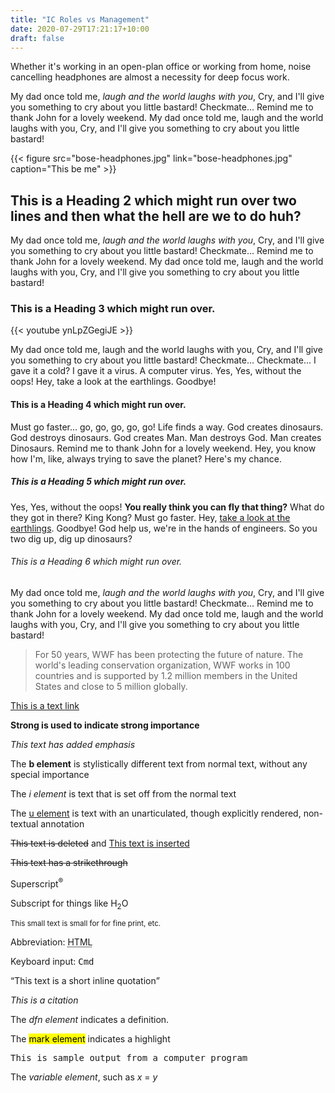 ```yaml
---
title: "IC Roles vs Management"
date: 2020-07-29T17:21:17+10:00
draft: false
---
```


<p class="lead">Whether it's working in an open-plan office or working from home, noise cancelling headphones are almost a necessity for deep focus work.</p>

<p>My dad once told me, <em>laugh and the world laughs with you</em>, Cry, and I'll give you something to cry about you little bastard! Checkmate... Remind me to thank John for a lovely weekend. My dad once told me, laugh and the world laughs with you, Cry, and I'll give you something to cry about you little bastard!</p>

{{< figure src="bose-headphones.jpg" link="bose-headphones.jpg" caption="This be me" >}}

<h2>This is a Heading 2 which might run over two lines and then what the hell are we to do huh?</h2>

<p>My dad once told me, <em>laugh and the world laughs with you</em>, Cry, and I'll give you something to cry about you little bastard! Checkmate... Remind me to thank John for a lovely weekend. My dad once told me, laugh and the world laughs with you, Cry, and I'll give you something to cry about you little bastard!</p>

<h3>This is a Heading 3 which might run over.</h3>

<div class="video">
{{< youtube ynLpZGegiJE >}}
</div>

<p>My dad once told me, laugh and the world laughs with you, Cry, and I'll give you something to cry about you little bastard! Checkmate... Checkmate... I gave it a cold? I gave it a virus. A computer virus. Yes, Yes, without the oops! Hey, take a look at the earthlings. Goodbye!</p>

<h4>This is a Heading 4 which might run over.</h4>

<p>Must go faster... go, go, go, go, go! Life finds a way. God creates dinosaurs. God destroys dinosaurs. God creates Man. Man destroys God. Man creates Dinosaurs. Remind me to thank John for a lovely weekend. Hey, you know how I'm, like, always trying to save the planet? Here's my chance.</p>

<h5>This is a Heading 5 which might run over.</h5>

<p>Yes, Yes, without the oops! <strong>You really think you can fly that thing?</strong> What do they got in there? King Kong? Must go faster. Hey, <a href="#">take a look at the earthlings</a>. Goodbye! God help us, we're in the hands of engineers. So you two dig up, dig up dinosaurs?</p>

<h6>This is a Heading 6 which might run over.</h6>

<p>My dad once told me, <em>laugh and the world laughs with you</em>, Cry, and I'll give you something to cry about you little bastard! Checkmate... Remind me to thank John for a lovely weekend. My dad once told me, laugh and the world laughs with you, Cry, and I'll give you something to cry about you little bastard!</p>

<blockquote cite="http://www.worldwildlife.org/who/index.html">
For 50 years, WWF has been protecting the future of nature. The world's leading conservation organization, WWF works in 100 countries and is supported by 1.2 million members in the United States and close to 5 million globally.
</blockquote>

<p><a href="#">This is a text link</a></p>

<p><strong>Strong is used to indicate strong importance</strong></p>

<p><em>This text has added emphasis</em></p>

<p>The <b>b element</b> is stylistically different text from normal text, without any special importance</p>

<p>The <i>i element</i> is text that is set off from the normal text</p>

<p>The <u>u element</u> is text with an unarticulated, though explicitly rendered, non-textual annotation</p>

<p><del>This text is deleted</del> and <ins>This text is inserted</ins></p>

<p><s>This text has a strikethrough</s></p>

<p>Superscript<sup>®</sup></p>

<p>Subscript for things like H<sub>2</sub>O</p>

<p><small>This small text is small for for fine print, etc.</small></p>

<p>Abbreviation: <abbr title="HyperText Markup Language">HTML</abbr></p>

<p>Keyboard input: <kbd>Cmd</kbd></p>

<p><q cite="https://developer.mozilla.org/en-US/docs/HTML/Element/q">This text is a short inline quotation</q></p>

<p><cite>This is a citation</cite>

</p><p>The <dfn>dfn element</dfn> indicates a definition.</p>

<p>The <mark>mark element</mark> indicates a highlight</p>

<!-- <pre>
<code class="language-css">
{
  font-family: 'Space Mono', monospace !important;
  margin-left: auto !important;
  margin-right: auto !important;
}

footer {
  max-width: 73rem;
  margin: 0 auto;
  padding: 4rem 0;
  font-size: 0.875rem;
  color: rgba(var(--black), 0.55);

  a {
    margin-left: 1rem;
    color: rgba(var(--black), 0.55);
  }

  .backtotop {
    float: right;
  }
}
</code>
</pre> -->

<p><samp>This is sample output from a computer program</samp></p>

<p>The <var>variable element</var>, such as <var>x</var> = <var>y</var></p>